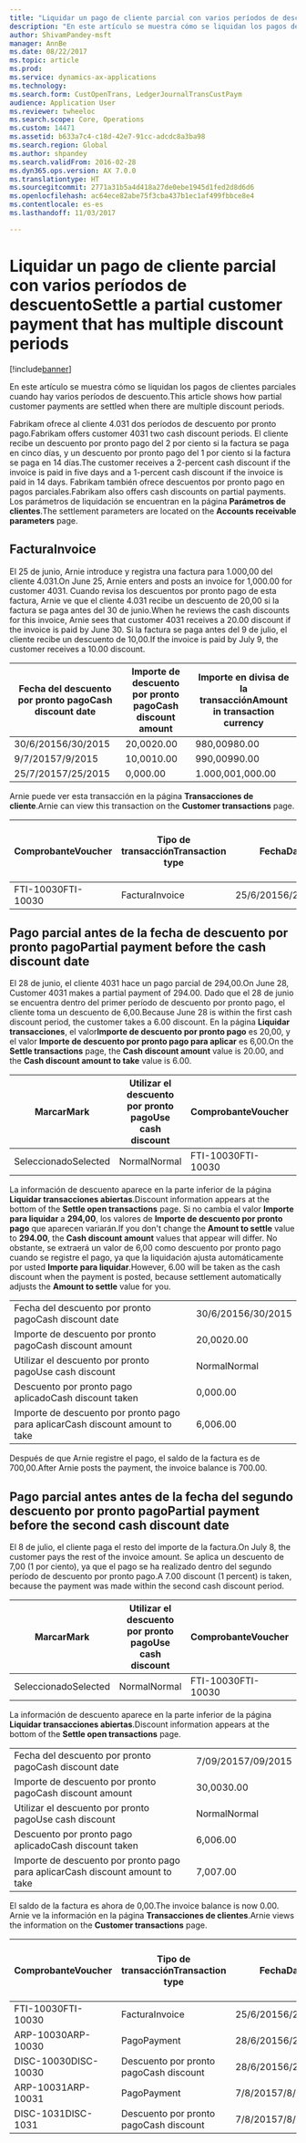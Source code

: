 ```yaml
---
title: "Liquidar un pago de cliente parcial con varios períodos de descuento"
description: "En este artículo se muestra cómo se liquidan los pagos de clientes parciales cuando hay varios períodos de descuento."
author: ShivamPandey-msft
manager: AnnBe
ms.date: 08/22/2017
ms.topic: article
ms.prod: 
ms.service: dynamics-ax-applications
ms.technology: 
ms.search.form: CustOpenTrans, LedgerJournalTransCustPaym
audience: Application User
ms.reviewer: twheeloc
ms.search.scope: Core, Operations
ms.custom: 14471
ms.assetid: b633a7c4-c18d-42e7-91cc-adcdc8a3ba98
ms.search.region: Global
ms.author: shpandey
ms.search.validFrom: 2016-02-28
ms.dyn365.ops.version: AX 7.0.0
ms.translationtype: HT
ms.sourcegitcommit: 2771a31b5a4d418a27de0ebe1945d1fed2d8d6d6
ms.openlocfilehash: ac64ece82abe75f3cba437b1ec1af499fbbce8e4
ms.contentlocale: es-es
ms.lasthandoff: 11/03/2017

---
```


# <a name="settle-a-partial-customer-payment-that-has-multiple-discount-periods"></a><span data-ttu-id="8e199-103">Liquidar un pago de cliente parcial con varios períodos de descuento</span><span class="sxs-lookup"><span data-stu-id="8e199-103">Settle a partial customer payment that has multiple discount periods</span></span>

[!include[banner](../includes/banner.md)]


<span data-ttu-id="8e199-104">En este artículo se muestra cómo se liquidan los pagos de clientes parciales cuando hay varios períodos de descuento.</span><span class="sxs-lookup"><span data-stu-id="8e199-104">This article shows how partial customer payments are settled when there are multiple discount periods.</span></span>

<span data-ttu-id="8e199-105">Fabrikam ofrece al cliente 4.031 dos períodos de descuento por pronto pago.</span><span class="sxs-lookup"><span data-stu-id="8e199-105">Fabrikam offers customer 4031 two cash discount periods.</span></span> <span data-ttu-id="8e199-106">El cliente recibe un descuento por pronto pago del 2 por ciento si la factura se paga en cinco días, y un descuento por pronto pago del 1 por ciento si la factura se paga en 14 días.</span><span class="sxs-lookup"><span data-stu-id="8e199-106">The customer receives a 2-percent cash discount if the invoice is paid in five days and a 1-percent cash discount if the invoice is paid in 14 days.</span></span> <span data-ttu-id="8e199-107">Fabrikam también ofrece descuentos por pronto pago en pagos parciales.</span><span class="sxs-lookup"><span data-stu-id="8e199-107">Fabrikam also offers cash discounts on partial payments.</span></span> <span data-ttu-id="8e199-108">Los parámetros de liquidación se encuentran en la página **Parámetros de clientes**.</span><span class="sxs-lookup"><span data-stu-id="8e199-108">The settlement parameters are located on the **Accounts receivable parameters** page.</span></span>

## <a name="invoice"></a><span data-ttu-id="8e199-109">Factura</span><span class="sxs-lookup"><span data-stu-id="8e199-109">Invoice</span></span>
<span data-ttu-id="8e199-110">El 25 de junio, Arnie introduce y registra una factura para 1.000,00 del cliente 4.031.</span><span class="sxs-lookup"><span data-stu-id="8e199-110">On June 25, Arnie enters and posts an invoice for 1,000.00 for customer 4031.</span></span> <span data-ttu-id="8e199-111">Cuando revisa los descuentos por pronto pago de esta factura, Arnie ve que el cliente 4.031 recibe un descuento de 20,00 si la factura se paga antes del 30 de junio.</span><span class="sxs-lookup"><span data-stu-id="8e199-111">When he reviews the cash discounts for this invoice, Arnie sees that customer 4031 receives a 20.00 discount if the invoice is paid by June 30.</span></span> <span data-ttu-id="8e199-112">Si la factura se paga antes del 9 de julio, el cliente recibe un descuento de 10,00.</span><span class="sxs-lookup"><span data-stu-id="8e199-112">If the invoice is paid by July 9, the customer receives a 10.00 discount.</span></span>

| <span data-ttu-id="8e199-113">Fecha del descuento por pronto pago</span><span class="sxs-lookup"><span data-stu-id="8e199-113">Cash discount date</span></span> | <span data-ttu-id="8e199-114">Importe de descuento por pronto pago</span><span class="sxs-lookup"><span data-stu-id="8e199-114">Cash discount amount</span></span> | <span data-ttu-id="8e199-115">Importe en divisa de la transacción</span><span class="sxs-lookup"><span data-stu-id="8e199-115">Amount in transaction currency</span></span> |
|--------------------|----------------------|--------------------------------|
| <span data-ttu-id="8e199-116">30/6/2015</span><span class="sxs-lookup"><span data-stu-id="8e199-116">6/30/2015</span></span>          | <span data-ttu-id="8e199-117">20,00</span><span class="sxs-lookup"><span data-stu-id="8e199-117">20.00</span></span>                | <span data-ttu-id="8e199-118">980,00</span><span class="sxs-lookup"><span data-stu-id="8e199-118">980.00</span></span>                         |
| <span data-ttu-id="8e199-119">9/7/2015</span><span class="sxs-lookup"><span data-stu-id="8e199-119">7/9/2015</span></span>           | <span data-ttu-id="8e199-120">10,00</span><span class="sxs-lookup"><span data-stu-id="8e199-120">10.00</span></span>                | <span data-ttu-id="8e199-121">990,00</span><span class="sxs-lookup"><span data-stu-id="8e199-121">990.00</span></span>                         |
| <span data-ttu-id="8e199-122">25/7/2015</span><span class="sxs-lookup"><span data-stu-id="8e199-122">7/25/2015</span></span>          | <span data-ttu-id="8e199-123">0,00</span><span class="sxs-lookup"><span data-stu-id="8e199-123">0.00</span></span>                 | <span data-ttu-id="8e199-124">1.000,00</span><span class="sxs-lookup"><span data-stu-id="8e199-124">1,000.00</span></span>                       |

<span data-ttu-id="8e199-125">Arnie puede ver esta transacción en la página **Transacciones de cliente**.</span><span class="sxs-lookup"><span data-stu-id="8e199-125">Arnie can view this transaction on the **Customer transactions** page.</span></span>

| <span data-ttu-id="8e199-126">Comprobante</span><span class="sxs-lookup"><span data-stu-id="8e199-126">Voucher</span></span>   | <span data-ttu-id="8e199-127">Tipo de transacción</span><span class="sxs-lookup"><span data-stu-id="8e199-127">Transaction type</span></span> | <span data-ttu-id="8e199-128">Fecha</span><span class="sxs-lookup"><span data-stu-id="8e199-128">Date</span></span>      | <span data-ttu-id="8e199-129">Factura</span><span class="sxs-lookup"><span data-stu-id="8e199-129">Invoice</span></span> | <span data-ttu-id="8e199-130">Importe en débito en divisa de transacción</span><span class="sxs-lookup"><span data-stu-id="8e199-130">Amount in transaction currency debit</span></span> | <span data-ttu-id="8e199-131">Importe en crédito en divisa de transacción</span><span class="sxs-lookup"><span data-stu-id="8e199-131">Amount in transaction currency credit</span></span> | <span data-ttu-id="8e199-132">Saldo</span><span class="sxs-lookup"><span data-stu-id="8e199-132">Balance</span></span>  | <span data-ttu-id="8e199-133">Divisa</span><span class="sxs-lookup"><span data-stu-id="8e199-133">Currency</span></span> |
|-----------|------------------|-----------|---------|--------------------------------------|---------------------------------------|----------|----------|
| <span data-ttu-id="8e199-134">FTI-10030</span><span class="sxs-lookup"><span data-stu-id="8e199-134">FTI-10030</span></span> | <span data-ttu-id="8e199-135">Factura</span><span class="sxs-lookup"><span data-stu-id="8e199-135">Invoice</span></span>          | <span data-ttu-id="8e199-136">25/6/2015</span><span class="sxs-lookup"><span data-stu-id="8e199-136">6/25/2015</span></span> | <span data-ttu-id="8e199-137">10030</span><span class="sxs-lookup"><span data-stu-id="8e199-137">10030</span></span>   | <span data-ttu-id="8e199-138">1.000,00</span><span class="sxs-lookup"><span data-stu-id="8e199-138">1,000.00</span></span>                             |                                       | <span data-ttu-id="8e199-139">1.000,00</span><span class="sxs-lookup"><span data-stu-id="8e199-139">1,000.00</span></span> | <span data-ttu-id="8e199-140">USD</span><span class="sxs-lookup"><span data-stu-id="8e199-140">USD</span></span>      |

## <a name="partial-payment-before-the-cash-discount-date"></a><span data-ttu-id="8e199-141">Pago parcial antes de la fecha de descuento por pronto pago</span><span class="sxs-lookup"><span data-stu-id="8e199-141">Partial payment before the cash discount date</span></span>
<span data-ttu-id="8e199-142">El 28 de junio, el cliente 4031 hace un pago parcial de 294,00.</span><span class="sxs-lookup"><span data-stu-id="8e199-142">On June 28, Customer 4031 makes a partial payment of 294.00.</span></span> <span data-ttu-id="8e199-143">Dado que el 28 de junio se encuentra dentro del primer período de descuento por pronto pago, el cliente toma un descuento de 6,00.</span><span class="sxs-lookup"><span data-stu-id="8e199-143">Because June 28 is within the first cash discount period, the customer takes a 6.00 discount.</span></span> <span data-ttu-id="8e199-144">En la página **Liquidar transacciones**, el valor**Importe de descuento por pronto pago** es 20,00, y el valor **Importe de descuento por pronto pago para aplicar** es 6,00.</span><span class="sxs-lookup"><span data-stu-id="8e199-144">On the **Settle transactions** page, the **Cash discount amount** value is 20.00, and the **Cash discount amount to take** value is 6.00.</span></span>

| <span data-ttu-id="8e199-145">Marcar</span><span class="sxs-lookup"><span data-stu-id="8e199-145">Mark</span></span>     | <span data-ttu-id="8e199-146">Utilizar el descuento por pronto pago</span><span class="sxs-lookup"><span data-stu-id="8e199-146">Use cash discount</span></span> | <span data-ttu-id="8e199-147">Comprobante</span><span class="sxs-lookup"><span data-stu-id="8e199-147">Voucher</span></span>   | <span data-ttu-id="8e199-148">Cuenta</span><span class="sxs-lookup"><span data-stu-id="8e199-148">Account</span></span> | <span data-ttu-id="8e199-149">Fecha</span><span class="sxs-lookup"><span data-stu-id="8e199-149">Date</span></span>      | <span data-ttu-id="8e199-150">Fecha de vencimiento</span><span class="sxs-lookup"><span data-stu-id="8e199-150">Due date</span></span>  | <span data-ttu-id="8e199-151">Factura</span><span class="sxs-lookup"><span data-stu-id="8e199-151">Invoice</span></span> | <span data-ttu-id="8e199-152">Importe en divisa de la transacción</span><span class="sxs-lookup"><span data-stu-id="8e199-152">Amount in transaction currency</span></span> | <span data-ttu-id="8e199-153">Divisa</span><span class="sxs-lookup"><span data-stu-id="8e199-153">Currency</span></span> | <span data-ttu-id="8e199-154">Importe para liquidar</span><span class="sxs-lookup"><span data-stu-id="8e199-154">Amount to settle</span></span> |
|----------|-------------------|-----------|---------|-----------|-----------|---------|--------------------------------|----------|------------------|
| <span data-ttu-id="8e199-155">Seleccionado</span><span class="sxs-lookup"><span data-stu-id="8e199-155">Selected</span></span> | <span data-ttu-id="8e199-156">Normal</span><span class="sxs-lookup"><span data-stu-id="8e199-156">Normal</span></span>            | <span data-ttu-id="8e199-157">FTI-10030</span><span class="sxs-lookup"><span data-stu-id="8e199-157">FTI-10030</span></span> | <span data-ttu-id="8e199-158">4031</span><span class="sxs-lookup"><span data-stu-id="8e199-158">4031</span></span>    | <span data-ttu-id="8e199-159">25/6/2015</span><span class="sxs-lookup"><span data-stu-id="8e199-159">6/25/2015</span></span> | <span data-ttu-id="8e199-160">25/7/2015</span><span class="sxs-lookup"><span data-stu-id="8e199-160">7/25/2015</span></span> | <span data-ttu-id="8e199-161">10030</span><span class="sxs-lookup"><span data-stu-id="8e199-161">10030</span></span>   | <span data-ttu-id="8e199-162">1.000,00</span><span class="sxs-lookup"><span data-stu-id="8e199-162">1,000.00</span></span>                       | <span data-ttu-id="8e199-163">USD</span><span class="sxs-lookup"><span data-stu-id="8e199-163">USD</span></span>      | <span data-ttu-id="8e199-164">294,00</span><span class="sxs-lookup"><span data-stu-id="8e199-164">294.00</span></span>           |

<span data-ttu-id="8e199-165">La información de descuento aparece en la parte inferior de la página **Liquidar transacciones abiertas**.</span><span class="sxs-lookup"><span data-stu-id="8e199-165">Discount information appears at the bottom of the **Settle open transactions** page.</span></span> <span data-ttu-id="8e199-166">Si no cambia el valor **Importe para liquidar** a **294,00**, los valores de **Importe de descuento por pronto pago** que aparecen variarán.</span><span class="sxs-lookup"><span data-stu-id="8e199-166">If you don't change the **Amount to settle** value to **294.00**, the **Cash discount amount** values that appear will differ.</span></span> <span data-ttu-id="8e199-167">No obstante, se extraerá un valor de 6,00 como descuento por pronto pago cuando se registre el pago, ya que la liquidación ajusta automáticamente por usted **Importe para liquidar**.</span><span class="sxs-lookup"><span data-stu-id="8e199-167">However, 6.00 will be taken as the cash discount when the payment is posted, because settlement automatically adjusts the **Amount to settle** value for you.</span></span>

|                              |           |
|------------------------------|-----------|
| <span data-ttu-id="8e199-168">Fecha del descuento por pronto pago</span><span class="sxs-lookup"><span data-stu-id="8e199-168">Cash discount date</span></span>           | <span data-ttu-id="8e199-169">30/6/2015</span><span class="sxs-lookup"><span data-stu-id="8e199-169">6/30/2015</span></span> |
| <span data-ttu-id="8e199-170">Importe de descuento por pronto pago</span><span class="sxs-lookup"><span data-stu-id="8e199-170">Cash discount amount</span></span>         | <span data-ttu-id="8e199-171">20,00</span><span class="sxs-lookup"><span data-stu-id="8e199-171">20.00</span></span>     |
| <span data-ttu-id="8e199-172">Utilizar el descuento por pronto pago</span><span class="sxs-lookup"><span data-stu-id="8e199-172">Use cash discount</span></span>            | <span data-ttu-id="8e199-173">Normal</span><span class="sxs-lookup"><span data-stu-id="8e199-173">Normal</span></span>    |
| <span data-ttu-id="8e199-174">Descuento por pronto pago aplicado</span><span class="sxs-lookup"><span data-stu-id="8e199-174">Cash discount taken</span></span>          | <span data-ttu-id="8e199-175">0,00</span><span class="sxs-lookup"><span data-stu-id="8e199-175">0.00</span></span>      |
| <span data-ttu-id="8e199-176">Importe de descuento por pronto pago para aplicar</span><span class="sxs-lookup"><span data-stu-id="8e199-176">Cash discount amount to take</span></span> | <span data-ttu-id="8e199-177">6,00</span><span class="sxs-lookup"><span data-stu-id="8e199-177">6.00</span></span>      |

<span data-ttu-id="8e199-178">Después de que Arnie registre el pago, el saldo de la factura es de 700,00.</span><span class="sxs-lookup"><span data-stu-id="8e199-178">After Arnie posts the payment, the invoice balance is 700.00.</span></span>

## <a name="partial-payment-before-the-second-cash-discount-date"></a><span data-ttu-id="8e199-179">Pago parcial antes antes de la fecha del segundo descuento por pronto pago</span><span class="sxs-lookup"><span data-stu-id="8e199-179">Partial payment before the second cash discount date</span></span>
<span data-ttu-id="8e199-180">El 8 de julio, el cliente paga el resto del importe de la factura.</span><span class="sxs-lookup"><span data-stu-id="8e199-180">On July 8, the customer pays the rest of the invoice amount.</span></span> <span data-ttu-id="8e199-181">Se aplica un descuento de 7,00 (1 por ciento), ya que el pago se ha realizado dentro del segundo período de descuento por pronto pago.</span><span class="sxs-lookup"><span data-stu-id="8e199-181">A 7.00 discount (1 percent) is taken, because the payment was made within the second cash discount period.</span></span>

| <span data-ttu-id="8e199-182">Marcar</span><span class="sxs-lookup"><span data-stu-id="8e199-182">Mark</span></span>     | <span data-ttu-id="8e199-183">Utilizar el descuento por pronto pago</span><span class="sxs-lookup"><span data-stu-id="8e199-183">Use cash discount</span></span> | <span data-ttu-id="8e199-184">Comprobante</span><span class="sxs-lookup"><span data-stu-id="8e199-184">Voucher</span></span>   | <span data-ttu-id="8e199-185">Cuenta</span><span class="sxs-lookup"><span data-stu-id="8e199-185">Account</span></span> | <span data-ttu-id="8e199-186">Fecha</span><span class="sxs-lookup"><span data-stu-id="8e199-186">Date</span></span>      | <span data-ttu-id="8e199-187">Fecha de vencimiento</span><span class="sxs-lookup"><span data-stu-id="8e199-187">Due date</span></span>  | <span data-ttu-id="8e199-188">Factura</span><span class="sxs-lookup"><span data-stu-id="8e199-188">Invoice</span></span> | <span data-ttu-id="8e199-189">Importe en débito en divisa de transacción</span><span class="sxs-lookup"><span data-stu-id="8e199-189">Amount in transaction currency debit</span></span> | <span data-ttu-id="8e199-190">Importe en crédito en divisa de transacción</span><span class="sxs-lookup"><span data-stu-id="8e199-190">Amount in transaction currency credit</span></span> | <span data-ttu-id="8e199-191">Divisa</span><span class="sxs-lookup"><span data-stu-id="8e199-191">Currency</span></span> | <span data-ttu-id="8e199-192">Importe para liquidar</span><span class="sxs-lookup"><span data-stu-id="8e199-192">Amount to settle</span></span> |
|----------|-------------------|-----------|---------|-----------|-----------|---------|--------------------------------------|---------------------------------------|----------|------------------|
| <span data-ttu-id="8e199-193">Seleccionado</span><span class="sxs-lookup"><span data-stu-id="8e199-193">Selected</span></span> | <span data-ttu-id="8e199-194">Normal</span><span class="sxs-lookup"><span data-stu-id="8e199-194">Normal</span></span>            | <span data-ttu-id="8e199-195">FTI-10030</span><span class="sxs-lookup"><span data-stu-id="8e199-195">FTI-10030</span></span> | <span data-ttu-id="8e199-196">4031</span><span class="sxs-lookup"><span data-stu-id="8e199-196">4031</span></span>    | <span data-ttu-id="8e199-197">25/6/2015</span><span class="sxs-lookup"><span data-stu-id="8e199-197">6/25/2015</span></span> | <span data-ttu-id="8e199-198">25/7/2015</span><span class="sxs-lookup"><span data-stu-id="8e199-198">7/25/2015</span></span> | <span data-ttu-id="8e199-199">10030</span><span class="sxs-lookup"><span data-stu-id="8e199-199">10030</span></span>   | <span data-ttu-id="8e199-200">700,00</span><span class="sxs-lookup"><span data-stu-id="8e199-200">700.00</span></span>                               |                                       | <span data-ttu-id="8e199-201">USD</span><span class="sxs-lookup"><span data-stu-id="8e199-201">USD</span></span>      | <span data-ttu-id="8e199-202">693,00</span><span class="sxs-lookup"><span data-stu-id="8e199-202">693.00</span></span>           |

<span data-ttu-id="8e199-203">La información de descuento aparece en la parte inferior de la página **Liquidar transacciones abiertas**.</span><span class="sxs-lookup"><span data-stu-id="8e199-203">Discount information appears at the bottom of the **Settle open transactions** page.</span></span>

|                              |           |
|------------------------------|-----------|
| <span data-ttu-id="8e199-204">Fecha del descuento por pronto pago</span><span class="sxs-lookup"><span data-stu-id="8e199-204">Cash discount date</span></span>           | <span data-ttu-id="8e199-205">7/09/2015</span><span class="sxs-lookup"><span data-stu-id="8e199-205">7/09/2015</span></span> |
| <span data-ttu-id="8e199-206">Importe de descuento por pronto pago</span><span class="sxs-lookup"><span data-stu-id="8e199-206">Cash discount amount</span></span>         | <span data-ttu-id="8e199-207">30,00</span><span class="sxs-lookup"><span data-stu-id="8e199-207">30.00</span></span>     |
| <span data-ttu-id="8e199-208">Utilizar el descuento por pronto pago</span><span class="sxs-lookup"><span data-stu-id="8e199-208">Use cash discount</span></span>            | <span data-ttu-id="8e199-209">Normal</span><span class="sxs-lookup"><span data-stu-id="8e199-209">Normal</span></span>    |
| <span data-ttu-id="8e199-210">Descuento por pronto pago aplicado</span><span class="sxs-lookup"><span data-stu-id="8e199-210">Cash discount taken</span></span>          | <span data-ttu-id="8e199-211">6,00</span><span class="sxs-lookup"><span data-stu-id="8e199-211">6.00</span></span>      |
| <span data-ttu-id="8e199-212">Importe de descuento por pronto pago para aplicar</span><span class="sxs-lookup"><span data-stu-id="8e199-212">Cash discount amount to take</span></span> | <span data-ttu-id="8e199-213">7,00</span><span class="sxs-lookup"><span data-stu-id="8e199-213">7.00</span></span>      |

<span data-ttu-id="8e199-214">El saldo de la factura es ahora de 0,00.</span><span class="sxs-lookup"><span data-stu-id="8e199-214">The invoice balance is now 0.00.</span></span> <span data-ttu-id="8e199-215">Arnie ve la información en la página **Transacciones de clientes**.</span><span class="sxs-lookup"><span data-stu-id="8e199-215">Arnie views the information on the **Customer transactions** page.</span></span>

| <span data-ttu-id="8e199-216">Comprobante</span><span class="sxs-lookup"><span data-stu-id="8e199-216">Voucher</span></span>    | <span data-ttu-id="8e199-217">Tipo de transacción</span><span class="sxs-lookup"><span data-stu-id="8e199-217">Transaction type</span></span> | <span data-ttu-id="8e199-218">Fecha</span><span class="sxs-lookup"><span data-stu-id="8e199-218">Date</span></span>      | <span data-ttu-id="8e199-219">Factura</span><span class="sxs-lookup"><span data-stu-id="8e199-219">Invoice</span></span> | <span data-ttu-id="8e199-220">Importe en débito en divisa de transacción</span><span class="sxs-lookup"><span data-stu-id="8e199-220">Amount in transaction currency debit</span></span> | <span data-ttu-id="8e199-221">Importe en crédito en divisa de transacción</span><span class="sxs-lookup"><span data-stu-id="8e199-221">Amount in transaction currency credit</span></span> | <span data-ttu-id="8e199-222">Saldo</span><span class="sxs-lookup"><span data-stu-id="8e199-222">Balance</span></span> | <span data-ttu-id="8e199-223">Divisa</span><span class="sxs-lookup"><span data-stu-id="8e199-223">Currency</span></span> |
|------------|------------------|-----------|---------|--------------------------------------|---------------------------------------|---------|----------|
| <span data-ttu-id="8e199-224">FTI-10030</span><span class="sxs-lookup"><span data-stu-id="8e199-224">FTI-10030</span></span>  | <span data-ttu-id="8e199-225">Factura</span><span class="sxs-lookup"><span data-stu-id="8e199-225">Invoice</span></span>          | <span data-ttu-id="8e199-226">25/6/2015</span><span class="sxs-lookup"><span data-stu-id="8e199-226">6/25/2015</span></span> | <span data-ttu-id="8e199-227">10030</span><span class="sxs-lookup"><span data-stu-id="8e199-227">10030</span></span>   | <span data-ttu-id="8e199-228">1.000,00</span><span class="sxs-lookup"><span data-stu-id="8e199-228">1,000.00</span></span>                             |                                       | <span data-ttu-id="8e199-229">0,00</span><span class="sxs-lookup"><span data-stu-id="8e199-229">0.00</span></span>    | <span data-ttu-id="8e199-230">USD</span><span class="sxs-lookup"><span data-stu-id="8e199-230">USD</span></span>      |
| <span data-ttu-id="8e199-231">ARP-10030</span><span class="sxs-lookup"><span data-stu-id="8e199-231">ARP-10030</span></span>  |  <span data-ttu-id="8e199-232">Pago</span><span class="sxs-lookup"><span data-stu-id="8e199-232">Payment</span></span>         | <span data-ttu-id="8e199-233">28/6/2015</span><span class="sxs-lookup"><span data-stu-id="8e199-233">6/28/2015</span></span> |         |                                      | <span data-ttu-id="8e199-234">294,00</span><span class="sxs-lookup"><span data-stu-id="8e199-234">294.00</span></span>                                | <span data-ttu-id="8e199-235">0,00</span><span class="sxs-lookup"><span data-stu-id="8e199-235">0.00</span></span>    | <span data-ttu-id="8e199-236">USD</span><span class="sxs-lookup"><span data-stu-id="8e199-236">USD</span></span>      |
| <span data-ttu-id="8e199-237">DISC-10030</span><span class="sxs-lookup"><span data-stu-id="8e199-237">DISC-10030</span></span> |  <span data-ttu-id="8e199-238">Descuento por pronto pago</span><span class="sxs-lookup"><span data-stu-id="8e199-238">Cash discount</span></span>   | <span data-ttu-id="8e199-239">28/6/2015</span><span class="sxs-lookup"><span data-stu-id="8e199-239">6/28/2015</span></span> |         |                                      | <span data-ttu-id="8e199-240">6,00</span><span class="sxs-lookup"><span data-stu-id="8e199-240">6.00</span></span>                                  | <span data-ttu-id="8e199-241">0,00</span><span class="sxs-lookup"><span data-stu-id="8e199-241">0.00</span></span>    | <span data-ttu-id="8e199-242">USD</span><span class="sxs-lookup"><span data-stu-id="8e199-242">USD</span></span>      |
| <span data-ttu-id="8e199-243">ARP-10031</span><span class="sxs-lookup"><span data-stu-id="8e199-243">ARP-10031</span></span>  |  <span data-ttu-id="8e199-244">Pago</span><span class="sxs-lookup"><span data-stu-id="8e199-244">Payment</span></span>         | <span data-ttu-id="8e199-245">7/8/2015</span><span class="sxs-lookup"><span data-stu-id="8e199-245">7/8/2015</span></span>  |         |                                      | <span data-ttu-id="8e199-246">693,00</span><span class="sxs-lookup"><span data-stu-id="8e199-246">693.00</span></span>                                | <span data-ttu-id="8e199-247">0,00</span><span class="sxs-lookup"><span data-stu-id="8e199-247">0.00</span></span>    | <span data-ttu-id="8e199-248">USD</span><span class="sxs-lookup"><span data-stu-id="8e199-248">USD</span></span>      |
| <span data-ttu-id="8e199-249">DISC-1031</span><span class="sxs-lookup"><span data-stu-id="8e199-249">DISC-1031</span></span>  |  <span data-ttu-id="8e199-250">Descuento por pronto pago</span><span class="sxs-lookup"><span data-stu-id="8e199-250">Cash discount</span></span>   | <span data-ttu-id="8e199-251">7/8/2015</span><span class="sxs-lookup"><span data-stu-id="8e199-251">7/8/2015</span></span>  |         |                                      | <span data-ttu-id="8e199-252">7,00</span><span class="sxs-lookup"><span data-stu-id="8e199-252">7.00</span></span>                                  | <span data-ttu-id="8e199-253">0,00</span><span class="sxs-lookup"><span data-stu-id="8e199-253">0.00</span></span>    | <span data-ttu-id="8e199-254">USD</span><span class="sxs-lookup"><span data-stu-id="8e199-254">USD</span></span>      |






